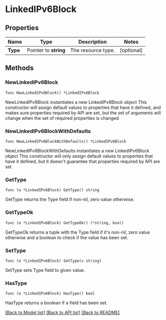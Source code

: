 # LinkedIPv6Block

## Properties

Name | Type | Description | Notes
------------ | ------------- | ------------- | -------------
**Type** | Pointer to **string** | The resource type. | [optional] 

## Methods

### NewLinkedIPv6Block

`func NewLinkedIPv6Block() *LinkedIPv6Block`

NewLinkedIPv6Block instantiates a new LinkedIPv6Block object
This constructor will assign default values to properties that have it defined,
and makes sure properties required by API are set, but the set of arguments
will change when the set of required properties is changed

### NewLinkedIPv6BlockWithDefaults

`func NewLinkedIPv6BlockWithDefaults() *LinkedIPv6Block`

NewLinkedIPv6BlockWithDefaults instantiates a new LinkedIPv6Block object
This constructor will only assign default values to properties that have it defined,
but it doesn't guarantee that properties required by API are set

### GetType

`func (o *LinkedIPv6Block) GetType() string`

GetType returns the Type field if non-nil, zero value otherwise.

### GetTypeOk

`func (o *LinkedIPv6Block) GetTypeOk() (*string, bool)`

GetTypeOk returns a tuple with the Type field if it's non-nil, zero value otherwise
and a boolean to check if the value has been set.

### SetType

`func (o *LinkedIPv6Block) SetType(v string)`

SetType sets Type field to given value.

### HasType

`func (o *LinkedIPv6Block) HasType() bool`

HasType returns a boolean if a field has been set.


[[Back to Model list]](../README.md#documentation-for-models) [[Back to API list]](../README.md#documentation-for-api-endpoints) [[Back to README]](../README.md)


